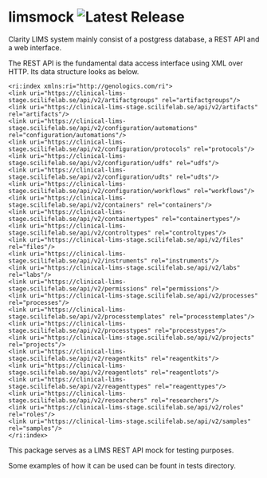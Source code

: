# limsmock ![Latest Release](https://img.shields.io/github/v/release/clinical-genomics/limsmock)

Clarity LIMS system mainly consist of a postgress database, a REST API and a web interface. 

The REST API is the fundamental data access interface using XML over HTTP. Its data structure looks as below.

```
<ri:index xmlns:ri="http://genologics.com/ri">
<link uri="https://clinical-lims-stage.scilifelab.se/api/v2/artifactgroups" rel="artifactgroups"/>
<link uri="https://clinical-lims-stage.scilifelab.se/api/v2/artifacts" rel="artifacts"/>
<link uri="https://clinical-lims-stage.scilifelab.se/api/v2/configuration/automations" rel="configuration/automations"/>
<link uri="https://clinical-lims-stage.scilifelab.se/api/v2/configuration/protocols" rel="protocols"/>
<link uri="https://clinical-lims-stage.scilifelab.se/api/v2/configuration/udfs" rel="udfs"/>
<link uri="https://clinical-lims-stage.scilifelab.se/api/v2/configuration/udts" rel="udts"/>
<link uri="https://clinical-lims-stage.scilifelab.se/api/v2/configuration/workflows" rel="workflows"/>
<link uri="https://clinical-lims-stage.scilifelab.se/api/v2/containers" rel="containers"/>
<link uri="https://clinical-lims-stage.scilifelab.se/api/v2/containertypes" rel="containertypes"/>
<link uri="https://clinical-lims-stage.scilifelab.se/api/v2/controltypes" rel="controltypes"/>
<link uri="https://clinical-lims-stage.scilifelab.se/api/v2/files" rel="files"/>
<link uri="https://clinical-lims-stage.scilifelab.se/api/v2/instruments" rel="instruments"/>
<link uri="https://clinical-lims-stage.scilifelab.se/api/v2/labs" rel="labs"/>
<link uri="https://clinical-lims-stage.scilifelab.se/api/v2/permissions" rel="permissions"/>
<link uri="https://clinical-lims-stage.scilifelab.se/api/v2/processes" rel="processes"/>
<link uri="https://clinical-lims-stage.scilifelab.se/api/v2/processtemplates" rel="processtemplates"/>
<link uri="https://clinical-lims-stage.scilifelab.se/api/v2/processtypes" rel="processtypes"/>
<link uri="https://clinical-lims-stage.scilifelab.se/api/v2/projects" rel="projects"/>
<link uri="https://clinical-lims-stage.scilifelab.se/api/v2/reagentkits" rel="reagentkits"/>
<link uri="https://clinical-lims-stage.scilifelab.se/api/v2/reagentlots" rel="reagentlots"/>
<link uri="https://clinical-lims-stage.scilifelab.se/api/v2/reagenttypes" rel="reagenttypes"/>
<link uri="https://clinical-lims-stage.scilifelab.se/api/v2/researchers" rel="researchers"/>
<link uri="https://clinical-lims-stage.scilifelab.se/api/v2/roles" rel="roles"/>
<link uri="https://clinical-lims-stage.scilifelab.se/api/v2/samples" rel="samples"/>
</ri:index>
```

This package serves as a LIMS REST API mock for testing purposes.

Some examples of how it can be used can be fount in tests directory.

